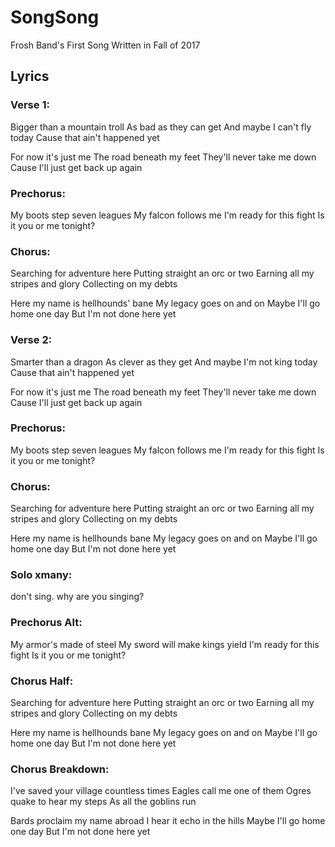# SongSong
Frosh Band's First Song
Written in Fall of 2017

## Lyrics
### Verse 1:
Bigger than a mountain troll 
As bad as they can get
And maybe I can't fly today
Cause that ain't happened yet

For now it's just me
The road beneath my feet
They'll never take me down
Cause I'll just get back up again

### Prechorus:
My boots step seven leagues
My falcon follows me
I'm ready for this fight
Is it you or me tonight?

### Chorus: 
Searching for adventure here
Putting straight an orc or two
Earning all my stripes and glory
Collecting on my debts 

Here my name is hellhounds' bane 
My legacy goes on and on 
Maybe I'll go home one day
But I'm not done here yet

### Verse 2:
Smarter than a dragon
As clever as they get
And maybe I'm not king today 
Cause that ain't happened yet

For now it's just me
The road beneath my feet
They'll never take me down
Cause I'll just get back up again

### Prechorus:
My boots step seven leagues
My falcon follows me
I'm ready for this fight
Is it you or me tonight?

### Chorus:
Searching for adventure here
Putting straight an orc or two
Earning all my stripes and glory
Collecting on my debts 

Here my name is hellhounds bane 
My legacy goes on and on 
Maybe I'll go home one day
But I'm not done here yet

### Solo xmany:
don't sing. why are you singing?

### Prechorus Alt: 
My armor's made of steel
My sword will make kings yield
I'm ready for this fight
Is it you or me tonight?

### Chorus Half:
Searching for adventure here
Putting straight an orc or two
Earning all my stripes and glory
Collecting on my debts 

Here my name is hellhounds bane 
My legacy goes on and on 
Maybe I'll go home one day
But I'm not done here yet

### Chorus Breakdown:
I've saved your village countless times
Eagles call me one of them
Ogres quake to hear my steps
As all the goblins run 

Bards proclaim my name abroad
I hear it echo in the hills
Maybe I'll go home one day
But I'm not done here yet
